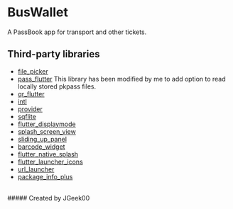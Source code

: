 # BusWallet

A PassBook app for transport and other tickets.

## Third-party libraries
- [file_picker](https://pub.dev/packages/file_picker)
- [pass_flutter](https://pub.dev/packages/pass_flutter) This library has been modified by me to add option to read locally stored pkpass files.
- [qr_flutter](https://pub.dev/packages/qr_flutter)
- [intl](https://pub.dev/packages/intl)
- [provider](https://pub.dev/packages/provider)
- [sqflite](https://pub.dev/packages/sqflite)
- [flutter_displaymode](https://pub.dev/packages/flutter_displaymode)
- [splash_screen_view](https://pub.dev/packages/splash_screen_view)
- [sliding_up_panel](https://pub.dev/packages/sliding_up_panel)
- [barcode_widget](https://pub.dev/packages/barcode_widget)
- [flutter_native_splash](https://pub.dev/packages/flutter_native_splash)
- [flutter_launcher_icons](https://pub.dev/packages/flutter_launcher_icons)
- [url_launcher](https://pub.dev/packages/url_launcher)
- [package_info_plus](https://pub.dev/packages/package_info_plus)
<br>
##### Created by JGeek00